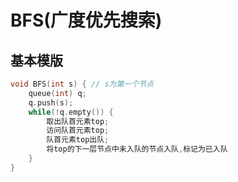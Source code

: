 # BFS(广度优先搜索)

## 基本模版

```C++
void BFS(int s) { // s为第一个节点
	queue(int) q;
	q.push(s);
  	while(!q.empty()) {
    	取出队首元素top;
      	访问队首元素top;
      	队首元素top出队;
      	将top的下一层节点中未入队的节点入队,标记为已入队
  	}
}
```

